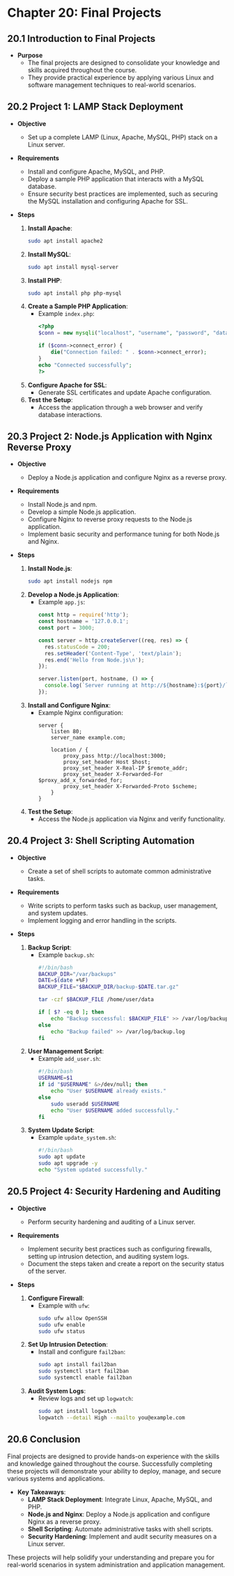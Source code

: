 # Chapter 20: Final Projects

## 20.1 Introduction to Final Projects
- **Purpose**
  - The final projects are designed to consolidate your knowledge and skills acquired throughout the course.
  - They provide practical experience by applying various Linux and software management techniques to real-world scenarios.

## 20.2 Project 1: LAMP Stack Deployment
- **Objective**
  - Set up a complete LAMP (Linux, Apache, MySQL, PHP) stack on a Linux server.
- **Requirements**
  - Install and configure Apache, MySQL, and PHP.
  - Deploy a sample PHP application that interacts with a MySQL database.
  - Ensure security best practices are implemented, such as securing the MySQL installation and configuring Apache for SSL.

- **Steps**
  1. **Install Apache**:
     ```bash
     sudo apt install apache2
     ```
  2. **Install MySQL**:
     ```bash
     sudo apt install mysql-server
     ```
  3. **Install PHP**:
     ```bash
     sudo apt install php php-mysql
     ```
  4. **Create a Sample PHP Application**:
     - Example `index.php`:
       ```php
       <?php
       $conn = new mysqli("localhost", "username", "password", "database");

       if ($conn->connect_error) {
           die("Connection failed: " . $conn->connect_error);
       }
       echo "Connected successfully";
       ?>
       ```
  5. **Configure Apache for SSL**:
     - Generate SSL certificates and update Apache configuration.
  6. **Test the Setup**:
     - Access the application through a web browser and verify database interactions.

## 20.3 Project 2: Node.js Application with Nginx Reverse Proxy
- **Objective**
  - Deploy a Node.js application and configure Nginx as a reverse proxy.
- **Requirements**
  - Install Node.js and npm.
  - Develop a simple Node.js application.
  - Configure Nginx to reverse proxy requests to the Node.js application.
  - Implement basic security and performance tuning for both Node.js and Nginx.

- **Steps**
  1. **Install Node.js**:
     ```bash
     sudo apt install nodejs npm
     ```
  2. **Develop a Node.js Application**:
     - Example `app.js`:
       ```javascript
       const http = require('http');
       const hostname = '127.0.0.1';
       const port = 3000;

       const server = http.createServer((req, res) => {
         res.statusCode = 200;
         res.setHeader('Content-Type', 'text/plain');
         res.end('Hello from Node.js\n');
       });

       server.listen(port, hostname, () => {
         console.log(`Server running at http://${hostname}:${port}/`);
       });
       ```
  3. **Install and Configure Nginx**:
     - Example Nginx configuration:
       ```nginx
       server {
           listen 80;
           server_name example.com;

           location / {
               proxy_pass http://localhost:3000;
               proxy_set_header Host $host;
               proxy_set_header X-Real-IP $remote_addr;
               proxy_set_header X-Forwarded-For $proxy_add_x_forwarded_for;
               proxy_set_header X-Forwarded-Proto $scheme;
           }
       }
       ```
  4. **Test the Setup**:
     - Access the Node.js application via Nginx and verify functionality.

## 20.4 Project 3: Shell Scripting Automation
- **Objective**
  - Create a set of shell scripts to automate common administrative tasks.
- **Requirements**
  - Write scripts to perform tasks such as backup, user management, and system updates.
  - Implement logging and error handling in the scripts.

- **Steps**
  1. **Backup Script**:
     - Example `backup.sh`:
       ```bash
       #!/bin/bash
       BACKUP_DIR="/var/backups"
       DATE=$(date +%F)
       BACKUP_FILE="$BACKUP_DIR/backup-$DATE.tar.gz"

       tar -czf $BACKUP_FILE /home/user/data

       if [ $? -eq 0 ]; then
           echo "Backup successful: $BACKUP_FILE" >> /var/log/backup.log
       else
           echo "Backup failed" >> /var/log/backup.log
       fi
       ```
  2. **User Management Script**:
     - Example `add_user.sh`:
       ```bash
       #!/bin/bash
       USERNAME=$1
       if id "$USERNAME" &>/dev/null; then
           echo "User $USERNAME already exists."
       else
           sudo useradd $USERNAME
           echo "User $USERNAME added successfully."
       fi
       ```
  3. **System Update Script**:
     - Example `update_system.sh`:
       ```bash
       #!/bin/bash
       sudo apt update
       sudo apt upgrade -y
       echo "System updated successfully."
       ```

## 20.5 Project 4: Security Hardening and Auditing
- **Objective**
  - Perform security hardening and auditing of a Linux server.
- **Requirements**
  - Implement security best practices such as configuring firewalls, setting up intrusion detection, and auditing system logs.
  - Document the steps taken and create a report on the security status of the server.

- **Steps**
  1. **Configure Firewall**:
     - Example with `ufw`:
       ```bash
       sudo ufw allow OpenSSH
       sudo ufw enable
       sudo ufw status
       ```
  2. **Set Up Intrusion Detection**:
     - Install and configure `fail2ban`:
       ```bash
       sudo apt install fail2ban
       sudo systemctl start fail2ban
       sudo systemctl enable fail2ban
       ```
  3. **Audit System Logs**:
     - Review logs and set up `logwatch`:
       ```bash
       sudo apt install logwatch
       logwatch --detail High --mailto you@example.com
       ```

## 20.6 Conclusion
Final projects are designed to provide hands-on experience with the skills and knowledge gained throughout the course. Successfully completing these projects will demonstrate your ability to deploy, manage, and secure various systems and applications.

- **Key Takeaways**:
  - **LAMP Stack Deployment**: Integrate Linux, Apache, MySQL, and PHP.
  - **Node.js and Nginx**: Deploy a Node.js application and configure Nginx as a reverse proxy.
  - **Shell Scripting**: Automate administrative tasks with shell scripts.
  - **Security Hardening**: Implement and audit security measures on a Linux server.

These projects will help solidify your understanding and prepare you for real-world scenarios in system administration and application management.
